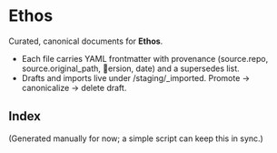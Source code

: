 # Ethos

Curated, canonical documents for **Ethos**.
- Each file carries YAML frontmatter with provenance (source.repo, source.original_path, ersion, date) and a supersedes list.
- Drafts and imports live under \/staging/_imported\. Promote → canonicalize → delete draft.

## Index
(Generated manually for now; a simple script can keep this in sync.)

